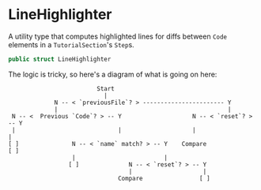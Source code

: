 # LineHighlighter

A utility type that computes highlighted lines for diffs between `Code`
elements in a `TutorialSection`'s `Step`s.

``` swift
public struct LineHighlighter 
```

The logic is tricky, so here's a diagram of what is going on here:

``` 
                         Start
                           |
             N -- < `previousFile`? > ----------------------- Y
             |                                                |
 N -- <  Previous `Code`? > -- Y                    N -- < `reset`? > -- Y
 |                             |                    |                    |
[ ]               N -- < `name` match? > -- Y    Compare                [ ]
                  |                         |
                 [ ]              N -- < `reset`? > -- Y
                                  |                    |
                               Compare                [ ]
```
